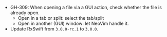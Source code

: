 * GH-309: When opening a file via a GUI action, check whether the file is already open.
    - Open in a tab or split: select the tab/split
    - Open in another (GUI) window: let NeoVim handle it.
* Update RxSwift from `3.0.0-rc.1` to `3.0.0`.

